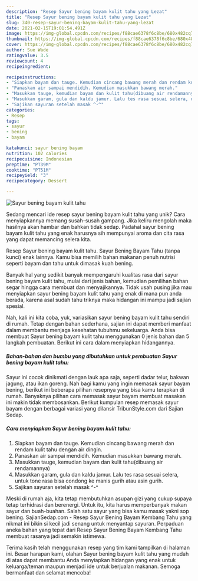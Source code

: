 ```yaml
---
description: "Resep Sayur bening bayam kulit tahu yang Lezat"
title: "Resep Sayur bening bayam kulit tahu yang Lezat"
slug: 340-resep-sayur-bening-bayam-kulit-tahu-yang-lezat
date: 2021-02-15T19:01:54.491Z
image: https://img-global.cpcdn.com/recipes/f88cae6378f6c8be/680x482cq70/sayur-bening-bayam-kulit-tahu-foto-resep-utama.jpg
thumbnail: https://img-global.cpcdn.com/recipes/f88cae6378f6c8be/680x482cq70/sayur-bening-bayam-kulit-tahu-foto-resep-utama.jpg
cover: https://img-global.cpcdn.com/recipes/f88cae6378f6c8be/680x482cq70/sayur-bening-bayam-kulit-tahu-foto-resep-utama.jpg
author: Sue Wade
ratingvalue: 3.5
reviewcount: 4
recipeingredient:

recipeinstructions:
- "Siapkan bayam dan tauge. Kemudian cincang bawang merah dan rendam kulit tahu dengan air dingin."
- "Panaskan air sampai mendidih. Kemudian masukkan bawang merah."
- "Masukkan tauge, kemudian bayam dan kulit tahu(dibuang air rendamannya)"
- "Masukkan garam, gula dan kaldu jamur. Lalu tes rasa sesuai selera, untuk tone rasa bisa condong ke manis gurih atau asin gurih."
- "Sajikan sayuran setelah masak ^-^"
categories:
- Resep
tags:
- sayur
- bening
- bayam

katakunci: sayur bening bayam 
nutrition: 102 calories
recipecuisine: Indonesian
preptime: "PT39M"
cooktime: "PT51M"
recipeyield: "3"
recipecategory: Dessert

---
```



![Sayur bening bayam kulit tahu](https://img-global.cpcdn.com/recipes/f88cae6378f6c8be/680x482cq70/sayur-bening-bayam-kulit-tahu-foto-resep-utama.jpg)

Sedang mencari ide resep sayur bening bayam kulit tahu yang unik? Cara menyiapkannya memang susah-susah gampang. Jika keliru mengolah maka hasilnya akan hambar dan bahkan tidak sedap. Padahal sayur bening bayam kulit tahu yang enak harusnya sih mempunyai aroma dan cita rasa yang dapat memancing selera kita.

Resep Sayur bening bayam kulit tahu. Sayur Bening Bayam Tahu (tanpa kunci) enak lainnya. Kamu bisa memilih bahan makanan penuh nutrisi seperti bayam dan tahu untuk dimasak kuah bening.

Banyak hal yang sedikit banyak mempengaruhi kualitas rasa dari sayur bening bayam kulit tahu, mulai dari jenis bahan, kemudian pemilihan bahan segar hingga cara membuat dan menyajikannya. Tidak usah pusing jika mau menyiapkan sayur bening bayam kulit tahu yang enak di mana pun anda berada, karena asal sudah tahu triknya maka hidangan ini mampu jadi sajian spesial.


Nah, kali ini kita coba, yuk, variasikan sayur bening bayam kulit tahu sendiri di rumah. Tetap dengan bahan sederhana, sajian ini dapat memberi manfaat dalam membantu menjaga kesehatan tubuhmu sekeluarga. Anda bisa membuat Sayur bening bayam kulit tahu menggunakan 0 jenis bahan dan 5 langkah pembuatan. Berikut ini cara dalam menyiapkan hidangannya.

<!--inarticleads1-->

##### Bahan-bahan dan bumbu yang dibutuhkan untuk pembuatan Sayur bening bayam kulit tahu:



Sayur ini cocok dinikmati dengan lauk apa saja, seperti dadar telur, bakwan jagung, atau ikan goreng. Nah bagi kamu yang ingin memasak sayur bayam bening, berikut ini beberapa pilihan resepnya yang bisa kamu terapkan di rumah. Banyaknya pilihan cara memasak sayur bayam membuat masakan ini makin tidak membosankan. Berikut kumpulan resep memasak sayur bayam dengan berbagai variasi yang dilansir TribunStyle.com dari Sajian Sedap. 

<!--inarticleads2-->

##### Cara menyiapkan Sayur bening bayam kulit tahu:

1. Siapkan bayam dan tauge. Kemudian cincang bawang merah dan rendam kulit tahu dengan air dingin.
1. Panaskan air sampai mendidih. Kemudian masukkan bawang merah.
1. Masukkan tauge, kemudian bayam dan kulit tahu(dibuang air rendamannya)
1. Masukkan garam, gula dan kaldu jamur. Lalu tes rasa sesuai selera, untuk tone rasa bisa condong ke manis gurih atau asin gurih.
1. Sajikan sayuran setelah masak ^-^


Meski di rumah aja, kita tetap membutuhkan asupan gizi yang cukup supaya tetap terhidrasi dan berenergi. Untuk itu, kita harus memperbanyak makan sayur dan buah-buahan. Salah satu sayur yang bisa kamu masak yakni sop bening. SajianSedap.com - Resep Sayur Bening Bayam Kembang Tahu yang nikmat ini bikin si kecil jadi senang untuk menyantap sayuran. Perpaduan aneka bahan yang tepat dari Resep Sayur Bening Bayam Kembang Tahu membuat rasanya jadi semakin istimewa. 

Terima kasih telah menggunakan resep yang tim kami tampilkan di halaman ini. Besar harapan kami, olahan Sayur bening bayam kulit tahu yang mudah di atas dapat membantu Anda menyiapkan hidangan yang enak untuk keluarga/teman maupun menjadi ide untuk berjualan makanan. Semoga bermanfaat dan selamat mencoba!
